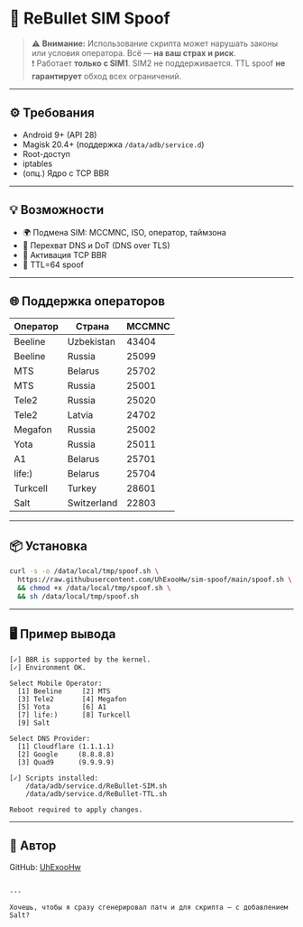 # 🚀 ReBullet SIM Spoof

> ⚠️ **Внимание:** Использование скрипта может нарушать законы или условия оператора. Всё — **на ваш страх и риск**.  
> ❗ Работает **только с SIM1**. SIM2 не поддерживается. TTL spoof **не гарантирует** обход всех ограничений.

---

## ⚙️ Требования

- Android 9+ (API 28)
- Magisk 20.4+ (поддержка `/data/adb/service.d`)
- Root-доступ
- iptables
- (опц.) Ядро с TCP BBR

---

## 💡 Возможности

- 🌍 Подмена SIM: MCCMNC, ISO, оператор, таймзона
- 🔐 Перехват DNS и DoT (DNS over TLS)
- 🚀 Активация TCP BBR
- 📶 TTL=64 spoof

---

## 🌐 Поддержка операторов

| Оператор   | Страна        | MCCMNC |
|------------|---------------|--------|
| Beeline    | Uzbekistan    | 43404  |
| Beeline    | Russia        | 25099  |
| MTS        | Belarus       | 25702  |
| MTS        | Russia        | 25001  |
| Tele2      | Russia        | 25020  |
| Tele2      | Latvia        | 24702  |
| Megafon    | Russia        | 25002  |
| Yota       | Russia        | 25011  |
| A1         | Belarus       | 25701  |
| life:)     | Belarus       | 25704  |
| Turkcell   | Turkey        | 28601  |
| Salt       | Switzerland   | 22803  |

---

## 📦 Установка

```bash
curl -s -o /data/local/tmp/spoof.sh \
  https://raw.githubusercontent.com/UhExooHw/sim-spoof/main/spoof.sh \
  && chmod +x /data/local/tmp/spoof.sh \
  && sh /data/local/tmp/spoof.sh
```

---

## 🖥 Пример вывода

```
[✓] BBR is supported by the kernel.
[✓] Environment OK.

Select Mobile Operator:
  [1] Beeline     [2] MTS
  [3] Tele2       [4] Megafon
  [5] Yota        [6] A1
  [7] life:)      [8] Turkcell
  [9] Salt

Select DNS Provider:
  [1] Cloudflare (1.1.1.1)
  [2] Google     (8.8.8.8)
  [3] Quad9      (9.9.9.9)

[✓] Scripts installed:
    /data/adb/service.d/ReBullet-SIM.sh
    /data/adb/service.d/ReBullet-TTL.sh

Reboot required to apply changes.
```

---

## 👤 Автор

GitHub: [UhExooHw](https://github.com/UhExooHw)
```

---

Хочешь, чтобы я сразу сгенерировал патч и для скрипта — с добавлением Salt?
